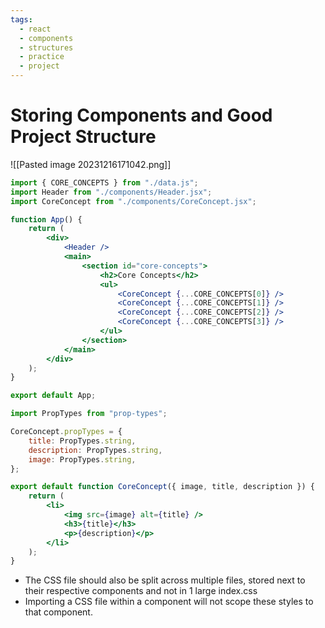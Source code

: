 ```yaml
---
tags:
  - react
  - components
  - structures
  - practice
  - project
---
```

# Storing Components and Good Project Structure


![[Pasted image 20231216171042.png]]

```jsx
import { CORE_CONCEPTS } from "./data.js";
import Header from "./components/Header.jsx";
import CoreConcept from "./components/CoreConcept.jsx";

function App() {
	return (
		<div>
			<Header />
			<main>
				<section id="core-concepts">
					<h2>Core Concepts</h2>
					<ul>
						<CoreConcept {...CORE_CONCEPTS[0]} />
						<CoreConcept {...CORE_CONCEPTS[1]} />
						<CoreConcept {...CORE_CONCEPTS[2]} />
						<CoreConcept {...CORE_CONCEPTS[3]} />
					</ul>
				</section>
			</main>
		</div>
	);
}

export default App;

```

```jsx
import PropTypes from "prop-types";

CoreConcept.propTypes = {
	title: PropTypes.string,
	description: PropTypes.string,
	image: PropTypes.string,
};

export default function CoreConcept({ image, title, description }) {
	return (
		<li>
			<img src={image} alt={title} />
			<h3>{title}</h3>
			<p>{description}</p>
		</li>
	);
}

```

* The CSS file should also be split across multiple files, stored next to their respective components and not in 1 large index.css
* Importing a CSS file within a component will not scope these styles to that component.

